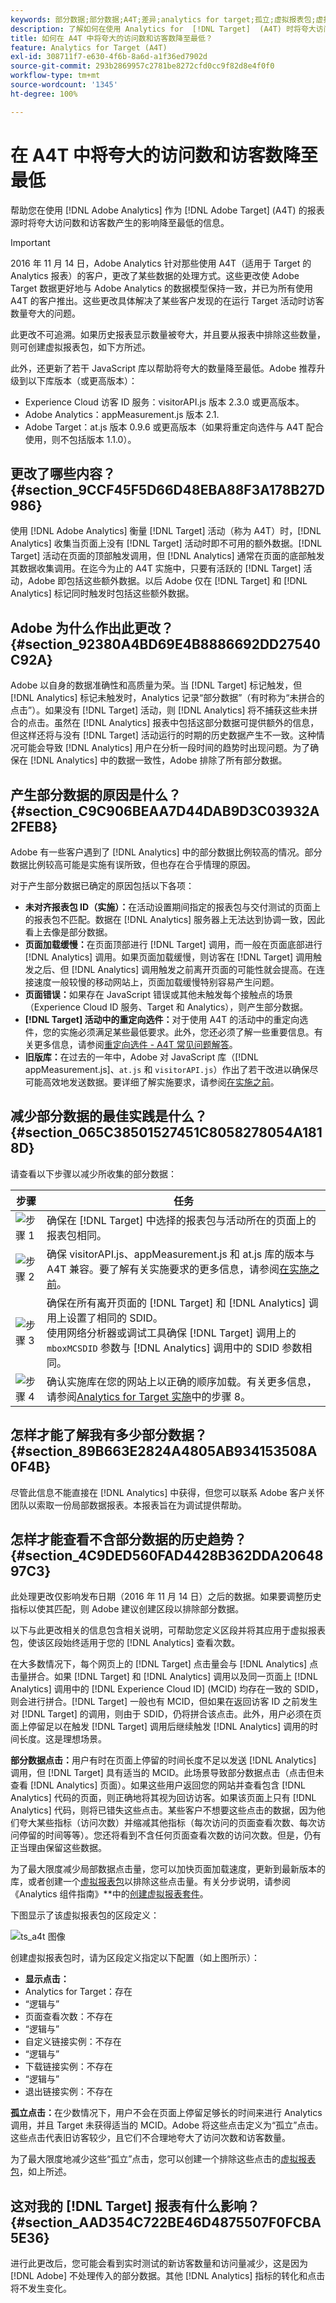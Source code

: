 ```yaml
---
keywords: 部分数据;部分数据;A4T;差异;analytics for target;孤立;虚拟报表包;虚拟;故障排除;未拼合;夸大;未指定
description: 了解如何在使用 Analytics for  [!DNL Target]  (A4T) 时将夸大访问数和访客数产生的影响降至最低。了解“部分数据”是什么以及如何减少这种数据。
title: 如何在 A4T 中将夸大的访问数和访客数降至最低？
feature: Analytics for Target (A4T)
exl-id: 308711f7-e630-4f6b-8a6d-a1f36ed7902d
source-git-commit: 293b2869957c2781be8272cfd0cc9f82d8e4f0f0
workflow-type: tm+mt
source-wordcount: '1345'
ht-degree: 100%

---
```


# 在 A4T 中将夸大的访问数和访客数降至最低

帮助您在使用 [!DNL Adobe Analytics] 作为 [!DNL Adobe Target] (A4T) 的报表源时将夸大访问数和访客数产生的影响降至最低的信息。

>[!IMPORTANT]
>2016 年 11 月 14 日，Adobe Analytics 针对那些使用 A4T（适用于 Target 的 Analytics 报表）的客户，更改了某些数据的处理方式。这些更改使 Adobe Target 数据更好地与 Adobe Analytics 的数据模型保持一致，并已为所有使用 A4T 的客户推出。这些更改具体解决了某些客户发现的在运行 Target 活动时访客数量夸大的问题。
>
>此更改不可追溯。如果历史报表显示数量被夸大，并且要从报表中排除这些数量，则可创建虚拟报表包，如下方所述。
>
>此外，还更新了若干 JavaScript 库以帮助将夸大的数量降至最低。Adobe 推荐升级到以下库版本（或更高版本）：
>
>* Experience Cloud 访客 ID 服务：visitorAPI.js 版本 2.3.0 或更高版本。
>* Adobe Analytics：appMeasurement.js 版本 2.1.
>* Adobe Target：at.js 版本 0.9.6 或更高版本（如果将重定向选件与 A4T 配合使用，则不包括版本 1.1.0）。


## 更改了哪些内容？ {#section_9CCF45F5D66D48EBA88F3A178B27D986}

使用 [!DNL Adobe Analytics] 衡量 [!DNL Target] 活动（称为 A4T）时，[!DNL Analytics] 收集当页面上没有 [!DNL Target] 活动时即不可用的额外数据。[!DNL Target] 活动在页面的顶部触发调用，但 [!DNL Analytics] 通常在页面的底部触发其数据收集调用。在迄今为止的 A4T 实施中，只要有活跃的 [!DNL Target] 活动，Adobe 即包括这些额外数据。以后 Adobe 仅在 [!DNL Target] 和 [!DNL Analytics] 标记同时触发时包括这些额外数据。

## Adobe 为什么作出此更改？ {#section_92380A4BD69E4B8886692DD27540C92A}

Adobe 以自身的数据准确性和高质量为荣。当 [!DNL Target] 标记触发，但 [!DNL Analytics] 标记未触发时，Analytics 记录“部分数据”（有时称为“未拼合的点击”）。如果没有 [!DNL Target] 活动，则 [!DNL Analytics] 将不捕获这些未拼合的点击。虽然在 [!DNL Analytics] 报表中包括这部分数据可提供额外的信息，但这样还将与没有 [!DNL Target] 活动运行的时期的历史数据产生不一致。这种情况可能会导致 [!DNL Analytics] 用户在分析一段时间的趋势时出现问题。为了确保在 [!DNL Analytics] 中的数据一致性，Adobe 排除了所有部分数据。

## 产生部分数据的原因是什么？ {#section_C9C906BEAA7D44DAB9D3C03932A2FEB8}

Adobe 有一些客户遇到了 [!DNL Analytics] 中的部分数据比例较高的情况。部分数据比例较高可能是实施有误所致，但也存在合乎情理的原因。

对于产生部分数据已确定的原因包括以下各项：

* **未对齐报表包 ID（实施）：**&#x200B;在活动设置期间指定的报表包与交付测试的页面上的报表包不匹配。数据在 [!DNL Analytics] 服务器上无法达到协调一致，因此看上去像是部分数据。
* **页面加载缓慢：**&#x200B;在页面顶部进行 [!DNL Target] 调用，而一般在页面底部进行 [!DNL Analytics] 调用。如果页面加载缓慢，则访客在 [!DNL Target] 调用触发之后、但 [!DNL Analytics] 调用触发之前离开页面的可能性就会提高。在连接速度一般较慢的移动网站上，页面加载缓慢特别容易产生问题。
* **页面错误：**&#x200B;如果存在 JavaScript 错误或其他未触发每个接触点的场景（Experience Cloud ID 服务、Target 和 Analytics），则产生部分数据。
* **[!DNL Target] 活动中的重定向选件：**&#x200B;对于使用 A4T 的活动中的重定向选件，您的实施必须满足某些最低要求。此外，您还必须了解一些重要信息。有关更多信息，请参阅[重定向选件 - A4T 常见问题解答](/help/main/c-integrating-target-with-mac/a4t/r-a4t-faq/a4t-faq-redirect-offers.md#section_FA9384C2AA9D41EDBCE263FFFD1D9B58)。
* **旧版库：**&#x200B;在过去的一年中，Adobe 对 JavaScript 库（[!DNL appMeasurement.js]、`at.js` 和 `visitorAPI.js`）作出了若干改进以确保尽可能高效地发送数据。要详细了解实施要求，请参阅[在实施之前](/help/main/c-integrating-target-with-mac/a4t/before-implement.md#concept_046BC89C03044417A30B63CE34C22543)。

## 减少部分数据的最佳实践是什么？ {#section_065C38501527451C8058278054A1818D}

请查看以下步骤以减少所收集的部分数据：

| 步骤 | 任务 |
| --- | --- |
| ![步骤 1](assets/step1_icon.png) | 确保在 [!DNL Target] 中选择的报表包与活动所在的页面上的报表包相同。 |
| ![步骤 2](assets/step2_icon.png) | 确保 visitorAPI.js、appMeasurement.js 和 at.js 库的版本与 A4T 兼容。要了解有关实施要求的更多信息，请参阅[在实施之前](/help/main/c-integrating-target-with-mac/a4t/before-implement.md)。 |
| ![步骤 3](assets/step3_icon.png) | 确保在所有离开页面的 [!DNL Target] 和 [!DNL Analytics] 调用上设置了相同的 SDID。<br/>使用网络分析器或调试工具确保 [!DNL Target] 调用上的 `mboxMCSDID` 参数与 [!DNL Analytics] 调用中的 SDID 参数相同。 |
| ![步骤 4](assets/step4_icon.png) | 确认实施库在您的网站上以正确的顺序加载。有关更多信息，请参阅[Analytics for Target 实施](/help/main/c-integrating-target-with-mac/a4t/a4timplementation.md)中的步骤 8。 |

## 怎样才能了解我有多少部分数据？ {#section_89B663E2824A4805AB934153508A0F4B}

尽管此信息不能直接在 [!DNL Analytics] 中获得，但您可以联系 Adobe 客户关怀团队以索取一份局部数据报表。本报表旨在为调试提供帮助。

## 怎样才能查看不含部分数据的历史趋势？ {#section_4C9DED560FAD4428B362DDA2064897C3}

此处理更改仅影响发布日期（2016 年 11 月 14 日）之后的数据。如果要调整历史指标以使其匹配，则 Adobe 建议创建区段以排除部分数据。

以下与此更改相关的信息包含相关说明，可帮助您定义区段并将其应用于虚拟报表包，使该区段始终适用于您的 [!DNL Analytics] 查看次数。

在大多数情况下，每个网页上的 [!DNL Target] 点击量会与 [!DNL Analytics] 点击量拼合。如果 [!DNL Target] 和 [!DNL Analytics] 调用以及同一页面上 [!DNL Analytics] 调用中的 [!DNL Experience Cloud ID] (MCID) 均存在一致的 SDID，则会进行拼合。[!DNL Target] 一般也有 MCID，但如果在返回访客 ID 之前发生对 [!DNL Target] 的调用，则由于 SDID，仍将拼合该点击。此外，用户必须在页面上停留足以在触发 [!DNL Target] 调用后继续触发 [!DNL Analytics] 调用的时间长度。这是理想场景。

**部分数据点击：**&#x200B;用户有时在页面上停留的时间长度不足以发送 [!DNL Analytics] 调用，但 [!DNL Target] 具有适当的 MCID。此场景导致部分数据点击（点击但未查看 [!DNL Analytics] 页面）。如果这些用户返回您的网站并查看包含 [!DNL Analytics] 代码的页面，则正确地将其视为回访访客。如果该页面上只有 [!DNL Analytics] 代码，则将已错失这些点击。某些客户不想要这些点击的数据，因为他们夸大某些指标（访问次数）并缩减其他指标（每次访问的页面查看次数、每次访问停留的时间等等）。您还将看到不含任何页面查看次数的访问次数。但是，仍有正当理由保留这些数据。

为了最大限度减少局部数据点击量，您可以加快页面加载速度，更新到最新版本的库，或者创建一个[虚拟报表包](https://experienceleague.adobe.com/docs/analytics/components/virtual-report-suites/vrs-workflow/vrs-create.html)以排除这些点击量。有关分步说明，请参阅《Analytics 组件指南》**&#x200B;中的[创建虚拟报表套件](https://experienceleague.adobe.com/docs/analytics/components/virtual-report-suites/vrs-workflow/vrs-create.html)。

下图显示了该虚拟报表包的区段定义：

![ts_a4t 图像](assets/ts_a4t.png)

创建虚拟报表包时，请为区段定义指定以下配置（如上图所示）：

* **显示点击：**
* Analytics for Target：存在
* “逻辑与”
* 页面查看次数：不存在
* “逻辑与”
* 自定义链接实例：不存在
* “逻辑与”
* 下载链接实例：不存在
* “逻辑与”
* 退出链接实例：不存在

**孤立点击：**&#x200B;在少数情况下，用户不会在页面上停留足够长的时间来进行 Analytics 调用，并且 Target 未获得适当的 MCID。Adobe 将这些点击定义为“孤立”点击。这些点击代表旧访客较少，且它们不合理地夸大了访问次数和访客数量。

为了最大限度地减少这些“孤立”点击，您可以创建一个排除这些点击的[虚拟报表包](https://experienceleague.adobe.com/docs/analytics/components/virtual-report-suites/vrs-workflow/vrs-create.html)，如上所述。

## 这对我的 [!DNL Target] 报表有什么影响？ {#section_AAD354C722BE46D4875507F0FCBA5E36}

进行此更改后，您可能会看到实时测试的新访客数量和访问量减少，这是因为 [!DNL Adobe] 不处理传入的部分数据。其他 [!DNL Analytics] 指标的转化和点击将不发生变化。
